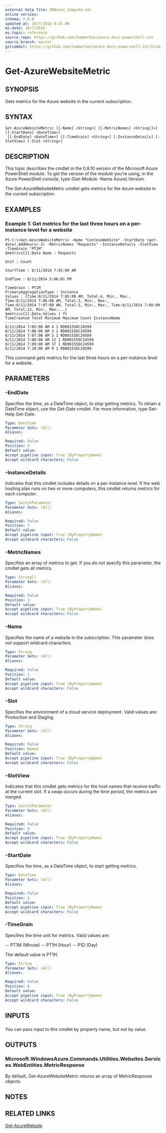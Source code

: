 ```yaml
---
external help file: SMAzure_Compute.xml
online version: 
schema: 2.0.0
updated_at: 10/7/2016 9:35 AM
ms.date: 10/7/2016
ms.topic: reference
source_repo: https://github.com/SummerSun/azure-docs-powershell-int
source_branch: master
gitcommit: https://github.com/SummerSun/azure-docs-powershell-int/blob/3c5913303624ba7a7970d6758aac68ea04359cee/azureps-cmdlets-docs/Service%20Management/v1.0/Compute/Get-AzureWebsiteMetric.md
---
```


# Get-AzureWebsiteMetric
## SYNOPSIS
Gets metrics for the Azure website in the current subscription.

## SYNTAX

```
Get-AzureWebsiteMetric [[-Name] <String>] [[-MetricNames] <String[]>] [[-StartDate] <DateTime>]
 [[-EndDate] <DateTime>] [[-TimeGrain] <String>] [-InstanceDetails] [-SlotView] [-Slot <String>]
```

## DESCRIPTION
This topic describes the cmdlet in the 0.8.10 version of the Microsoft Azure PowerShell module.
To get the version of the module you're using, in the Azure PowerShell console, type (Get-Module -Name Azure).Version.

The Get-AzureWebsiteMetric cmdlet gets metrics for the Azure website in the current subscription.

## EXAMPLES

### Example 1: Get metrics for the last three hours on a per-instance level for a website
```
PS C:\>Get-AzureWebsiteMetric -Name "ContosoWebSite" -StartDate (get-date).AddHours(-3) -MetricNames "Requests" -InstanceDetails -SlotView -TimeGrain "PT1M" 
$metrics[1].Data Name : Requests 

Unit : Count 

StartTime : 8/11/2014 7:05:00 AM 

EndTime : 8/11/2014 5:06:01 PM 

TimeGrain : PT1M 
PrimaryAggregationType : Instance 
Values : {Time:8/11/2014 7:05:00 AM, Total:4, Min:, Max:, Time:8/11/2014 7:06:00 AM, Total:3, Min:, Max:, 
Time:8/11/2014 7:07:00 AM, Total:3, Min:, Max:, Time:8/11/2014 7:08:00 AM, Total:12, Min:, Max:...} 
$metrics[1].Data.Values | ft 
TimeCreated Total Minimum Maximum Count InstanceName 
----------- ----- ------- ------- ----- ------------ 
8/11/2014 7:05:00 AM 4 1 RD00155DC24599 
8/11/2014 7:06:00 AM 3 1 RD00155DC24599 
8/11/2014 7:07:00 AM 3 1 RD00155DC24589 
8/11/2014 7:08:00 AM 12 1 RD00155DC24599
8/11/2014 7:09:00 AM 37 1 RD00155DC24599 
8/11/2014 7:10:00 AM 9 1 RD00155DC24599
```

This command gets metrics for the last three hours on a per-instance level for a website.

## PARAMETERS

### -EndDate
Specifies the time, as a DateTime object, to stop getting metrics.
To obtain a DateTime object, use the Get-Date cmdlet.
For more information, type Get-Help Get-Date.

```yaml
Type: DateTime
Parameter Sets: (All)
Aliases: 

Required: False
Position: 5
Default value: 
Accept pipeline input: True (ByPropertyName)
Accept wildcard characters: False
```

### -InstanceDetails
Indicates that this cmdlet includes details on a per-instance level.
If the web hosting plan runs on two or more computers, this cmdlet returns metrics for each computer.

```yaml
Type: SwitchParameter
Parameter Sets: (All)
Aliases: 

Required: False
Position: 7
Default value: 
Accept pipeline input: True (ByPropertyName)
Accept wildcard characters: False
```

### -MetricNames
Specifies an array of metrics to get.
If you do not specify this parameter, the cmdlet gets all metrics.

```yaml
Type: String[]
Parameter Sets: (All)
Aliases: 

Required: False
Position: 3
Default value: 
Accept pipeline input: True (ByPropertyName)
Accept wildcard characters: False
```

### -Name
Specifies the name of a website in the subscription.
This parameter does not support wildcard characters.

```yaml
Type: String
Parameter Sets: (All)
Aliases: 

Required: False
Position: 1
Default value: 
Accept pipeline input: True (ByPropertyName)
Accept wildcard characters: False
```

### -Slot
Specifies the environment of a cloud service deployment.
Valid values are: Production and Staging.

```yaml
Type: String
Parameter Sets: (All)
Aliases: 

Required: False
Position: Named
Default value: 
Accept pipeline input: True (ByPropertyName)
Accept wildcard characters: False
```

### -SlotView
Indicates that this cmdlet gets metrics for the host names that receive traffic at the current slot.
If a swap occurs during the time period, the metrics are merged.

```yaml
Type: SwitchParameter
Parameter Sets: (All)
Aliases: 

Required: False
Position: 8
Default value: 
Accept pipeline input: True (ByPropertyName)
Accept wildcard characters: False
```

### -StartDate
Specifies the time, as a DateTime object, to start getting metrics.

```yaml
Type: DateTime
Parameter Sets: (All)
Aliases: 

Required: False
Position: 4
Default value: 
Accept pipeline input: True (ByPropertyName)
Accept wildcard characters: False
```

### -TimeGrain
Specifies the time unit for metrics.
Valid values are: 

-- PT1M (Minute) 
-- PT1H (Hour) 
-- P1D (Day)

The default value is PT1H.

```yaml
Type: String
Parameter Sets: (All)
Aliases: 

Required: False
Position: 6
Default value: 
Accept pipeline input: True (ByPropertyName)
Accept wildcard characters: False
```

## INPUTS

### 
You can pass input to this cmdlet by property name, but not by value.

## OUTPUTS

### Microsoft.WindowsAzure.Commands.Utilities.Websites.Services.WebEntities.MetricResponse
By default, Get-AzureWebsiteMetric returns an array of MetricResponse objects.

## NOTES

## RELATED LINKS

[Get-AzureWebsite](0c2a5092-db45-4ce7-b39b-d1e499b4a867)

